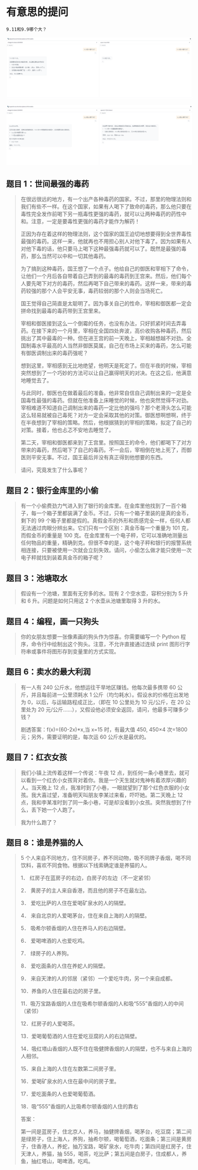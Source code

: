 # 有意思的提问



~~~
9.11和9.9哪个大？
~~~



![image-20240925083906036](./有意思的提问/image-20240925083906036.png)

![image-20240925084019593](./有意思的提问/image-20240925084019593.png)



## 题目 1：世间最强的毒药

> 在很远很远的地方，有一个出产各种毒药的国家。不过，那里的物理法则和我们有些不一样。在这个国家，如果有人喝下了致命的毒药，那么他只要在毒性完全发作前喝下另一瓶毒性更强的毒药，就可以让两种毒药的药性中和。注意，一定是要毒性更强的毒药才能作为解药！
>
> 正因为存在着这样的物理法则，这个国家的国王迫切地想要得到全世界毒性最强的毒药。这样一来，他就再也不用担心别人对他下毒了。因为如果有人对他下毒的话，他只要马上喝下这种最强毒药就可以了。既然是最强的毒药，那么当然可以中和一切其他毒药。
>
> 为了搞到这种毒药，国王想了一个点子。他给自己的御医和宰相下了命令，让他们一个月后各自带着自己弄到的最毒的毒药到王宫来。然后，他们每个人要先喝下对方的毒药，然后再喝下自己带来的毒药。这样一来，带来的毒药较强的那个人会平安无事，毒药较弱的那个人则会当场死亡。
>
> 国王觉得自己简直是太聪明了。因为事关自己的性命，宰相和御医都一定会拼命找到最毒的毒药带到王宫里来。
>
> 宰相和御医接到这么一个倒霉的任务，也没有办法，只好抓紧时间去弄毒药。在接下来的一个月里，宰相在全国四处奔波，高价收购各种毒药，然后挑出了其中最毒的一种。但在进王宫的前一天晚上，宰相越想越不对劲。全国制毒水平最高的人当然非御医莫属，自己在市场上买来的毒药，怎么可能有御医调制出来的毒药强呢？
>
> 想到这里，宰相感到无比地绝望，他明天是死定了。但在半夜的时候，宰相突然想到了一个巧妙的方法可以让自己赢得明天的对决。在这之后，他满意地睡觉去了。
>
> 与此同时，御医也在做着最后的准备。他非常自信自己调制出来的一定是全国毒性最强的毒药。但就在他准备上床睡觉的时候，他也突然觉得不对劲。宰相难道不知道自己调制出来的毒药一定比他的强吗？那个老滑头怎么可能这么轻易就被自己毒死？对方一定会采取其他的对策。御医想啊想啊，终于在半夜想到了宰相的策略。然后，他根据猜到的宰相的策略，拟定了自己的对策。接着，他也忐忑不安地去睡觉了。
>
> 第二天，宰相和御医都来到了王宫里。按照国王的命令，他们都喝下了对方带来的毒药，然后喝下了自己的毒药。不一会后，宰相倒在地上死了，而御医则平安无事。不过，国王最后并没有真正得到他想要的东西。
>
> 请问，究竟发生了什么事呢？



## 题目 2：银行金库里的小偷

> 有一个小偷费劲力气进入到了银行的金库里。在金库里他找到了一百个箱子，每一个箱子里都装满了金币。不过，只有一个箱子里装的是真的金币，剩下的 99 个箱子里都是假的。真假金币的外形和质感完全一样，任何人都无法通过肉眼分辨出来。它们只有一个区别：真金币每一个重量为 101 克，而假金币的重量是 100 克。在金库里有一个电子秤，它可以准确地测量出任何物品的重量，精确到克。但很不幸的是，这个电子秤和银行的报警系统相连接，只要被使用一次就会立刻失效。请问，小偷怎么做才能只使用一次电子秤就找到装着真金币的箱子呢？



## 题目 3：池塘取水

> 假设有一个池塘，里面有无穷多的水。现有 2 个空水壶，容积分别为 5 升和 6 升。问题是如何只用这 2 个水壶从池塘里取得 3 升的水。



## 题目 4：编程，画一只狗头

> 你的女朋友想要一张像素画的狗头作为惊喜。你需要编写一个 Python 程序，命令行中绘制出这个狗头。注意，不允许直接通过连续 print 图形行字符串或事件将图形存到变量里的方式实现。



## 题目 6：卖水的最大利润

> 有一人有 240 公斤水，他想运往干旱地区赚钱。他每次最多携带 60 公斤，并且每前进一公里须耗水 1 公斤（均匀耗水）。假设水的价格在出发地为 0，以后，与运输路程成正比，（即在 10 公里处为 10 元/公斤，在 20 公里处为 20 元/公斤......），又假设他必须安全返回，请问，他最多可赚多少钱？
>
> 剧透答案：f(x)=(60-2x)*x,当 x=15 时，有最大值 450, 450×4 次=1800 元；另外，需要证明的是，每次运 60 公斤水是最优的。



## 题目 7：红衣女孩

> 我们小镇上流传着这样一个传说：午夜 12 点，到任何一条小巷里去，就可以看到一个红衣小女孩背对着你。我是一个天生就对鬼神有着浓厚兴趣的人。当天晚上 12 点，我准时到了小巷，一眼就望到了那个红色衣服的小女孩。我大喜过望，准备明天叫朋友李某过来看，吓吓她。第二天晚上 12 点，我和李某准时到了同一条小巷，可是却没看到小女孩。突然我想到了什么，丢下她一个人跑了。
>
> 我为什么跑了？



## 题目 8：**谁是养猫的人**

> 5 个人来自不同地方，住不同房子，养不同动物，吸不同牌子香烟，喝不同饮料，喜欢不同食物。根据以下线索确定谁是养猫的人。
>
> 1． 红房子在蓝房子的右边，白房子的左边（不一定紧邻）
>
> 2． 黄房子的主人来自香港，而且他的房子不在最左边。
>
> 3． 爱吃比萨的人住在爱喝矿泉水的人的隔壁。
>
> 4． 来自北京的人爱喝茅台，住在来自上海的人的隔壁。
>
> 5． 吸希尔顿香烟的人住在养马人的右边隔壁。
>
> 6． 爱喝啤酒的人也爱吃鸡。
>
> 7． 绿房子的人养狗。
>
> 8． 爱吃面条的人住在养蛇人的隔壁。
>
> 9． 来自天津的人的邻居（紧邻）一个爱吃牛肉，另一个来自成都。
>
> 10．养鱼的人住在最右边的房子里。
>
> 11．吸万宝路香烟的人住在吸希尔顿香烟的人和吸“555”香烟的人的中间（紧邻）
>
> 12．红房子的人爱喝茶。
>
> 13．爱喝葡萄酒的人住在爱吃豆腐的人的右边隔壁。
>
> 14．吸红塔山香烟的人既不住在吸健牌香烟的人的隔壁，也不与来自上海的人相邻。
>
> 15．来自上海的人住在左数第二间房子里。
>
> 16．爱喝矿泉水的人住在最中间的房子里。
>
> 17．爱吃面条的人也爱喝葡萄酒。
>
> 18．吸“555”香烟的人比吸希尔顿香烟的人住的靠右
>
> 答案：
>
> 第一间是蓝房子，住北京人，养马，抽健牌香烟，喝茅台，吃豆腐；第二间是绿房子，住上海人，养狗，抽希尔顿，喝葡萄酒，吃面条；第三间是黄房子，住香港人，养蛇，抽万宝路，喝矿泉水，吃牛肉；第四间是红房子，住天津人，养猫，抽 555，喝茶，吃比萨；第五间是白房子，住成都人，养鱼，抽红塔山，喝啤酒，吃鸡。